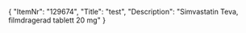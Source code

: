 {
  "ItemNr": "129674",
  "Title": "test",
  "Description": "Simvastatin Teva, filmdragerad tablett 20 mg"
}